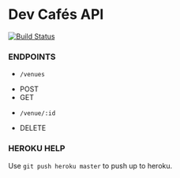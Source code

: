# Dev Cafés API
[![Build Status](https://travis-ci.org/oskaryil/dev-cafes-api.svg?branch=development)](https://travis-ci.org/oskaryil/dev-cafes-api)

### ENDPOINTS
* `/venues`
- POST
- GET
* `/venue/:id`
- DELETE

### HEROKU HELP
Use `git push heroku master` to push up to heroku.
